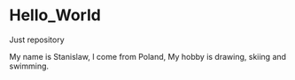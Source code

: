 # Hello_World
Just repository

My name is Stanislaw, I come from Poland, My hobby is drawing, skiing and swimming.
